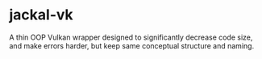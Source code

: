 # jackal-vk
A thin OOP Vulkan wrapper designed to significantly decrease code size, and make errors harder, but keep same conceptual structure and naming.
